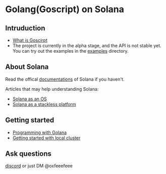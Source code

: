 # Golang(Goscript) on Solana

## Intruduction

- [What is Goscirpt](<https://github.com/oxfeeefeee/golana/blob/main/docs/WHAT.md>)
- The project is currently in the alpha stage, and the API is not stable yet. You can try out the examples in the [examples](<https://github.com/oxfeeefeee/golana/tree/main/examples>) directory.

## About Solana

Read the offical [documentations](<https://docs.solana.com/>) of Solana if you haven't.

Articles that may help understanding Solana:

- [Solana as an OS](<https://github.com/oxfeeefeee/golana/blob/main/docs/solana_os.md>)
- [Solana as a stackless platform](<https://github.com/oxfeeefeee/golana/blob/main/docs/solana_serverless.md>)

## Getting started

- [Programming with Golana](<https://github.com/oxfeeefeee/golana/blob/main/docs/programming_golana.md>)
- [Getting started with local cluster](<https://github.com/oxfeeefeee/golana/blob/main/docs/getting_started_local.md>)

## Ask questions

[discord](<https://discord.gg/tYwqXEhVqa>) or just DM @oxfeeefeee
